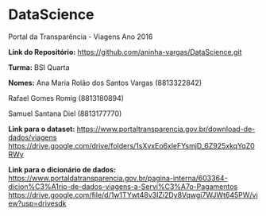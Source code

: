 # DataScience
Portal da Transparência - Viagens Ano 2016

**Link do Repositório:** https://github.com/aninha-vargas/DataScience.git   

**Turma:** BSI Quarta

**Nomes:** 
Ana Maria Rolão dos Santos Vargas (8813322842)   

Rafael Gomes Romig (8813180894)   

Samuel Santana Diel (8813177770)   


**Link para o dataset:** https://www.portaltransparencia.gov.br/download-de-dados/viagens   
https://drive.google.com/drive/folders/1sXvxEo6xleFYsmjD_6Z925xkqYqZ0RWy   


**Link para o dicionário de dados:** https://www.portaldatransparencia.gov.br/pagina-interna/603364-dicion%C3%A1rio-de-dados-viagens-a-Servi%C3%A7o-Pagamentos  
https://drive.google.com/file/d/1w1TYwt48v3IZi2Dy8Vqwgi7WJWt645PW/view?usp=drivesdk
